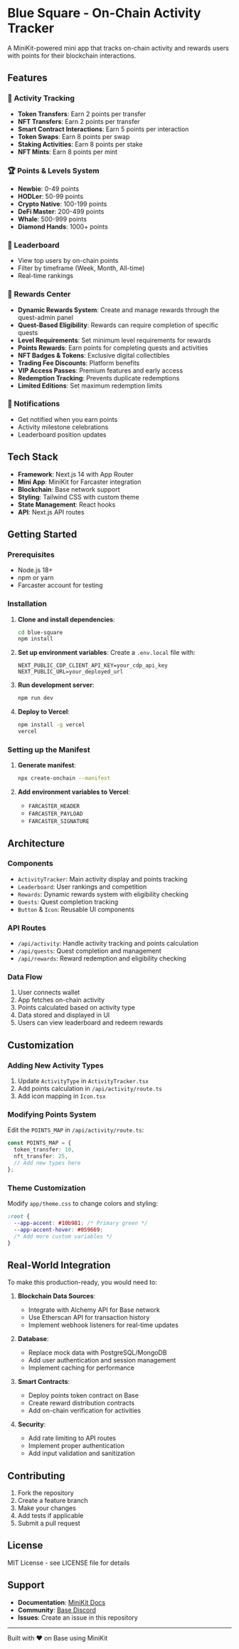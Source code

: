 # Blue Square - On-Chain Activity Tracker

A MiniKit-powered mini app that tracks on-chain activity and rewards users with points for their blockchain interactions.

## Features

### 🎯 Activity Tracking
- **Token Transfers**: Earn 2 points per transfer
- **NFT Transfers**: Earn 2 points per transfer  
- **Smart Contract Interactions**: Earn 5 points per interaction
- **Token Swaps**: Earn 8 points per swap
- **Staking Activities**: Earn 8 points per stake
- **NFT Mints**: Earn 8 points per mint

### 🏆 Points & Levels System
- **Newbie**: 0-49 points
- **HODLer**: 50-99 points
- **Crypto Native**: 100-199 points
- **DeFi Master**: 200-499 points
- **Whale**: 500-999 points
- **Diamond Hands**: 1000+ points

### 🏅 Leaderboard
- View top users by on-chain points
- Filter by timeframe (Week, Month, All-time)
- Real-time rankings

### 🎁 Rewards Center
- **Dynamic Rewards System**: Create and manage rewards through the quest-admin panel
- **Quest-Based Eligibility**: Rewards can require completion of specific quests
- **Level Requirements**: Set minimum level requirements for rewards
- **Points Rewards**: Earn points for completing quests and activities
- **NFT Badges & Tokens**: Exclusive digital collectibles
- **Trading Fee Discounts**: Platform benefits
- **VIP Access Passes**: Premium features and early access
- **Redemption Tracking**: Prevents duplicate redemptions
- **Limited Editions**: Set maximum redemption limits

### 🔔 Notifications
- Get notified when you earn points
- Activity milestone celebrations
- Leaderboard position updates

## Tech Stack

- **Framework**: Next.js 14 with App Router
- **Mini App**: MiniKit for Farcaster integration
- **Blockchain**: Base network support
- **Styling**: Tailwind CSS with custom theme
- **State Management**: React hooks
- **API**: Next.js API routes

## Getting Started

### Prerequisites
- Node.js 18+ 
- npm or yarn
- Farcaster account for testing

### Installation

1. **Clone and install dependencies**:
   ```bash
   cd blue-square
   npm install
   ```

2. **Set up environment variables**:
   Create a `.env.local` file with:
   ```env
   NEXT_PUBLIC_CDP_CLIENT_API_KEY=your_cdp_api_key
   NEXT_PUBLIC_URL=your_deployed_url
   ```

3. **Run development server**:
   ```bash
   npm run dev
   ```

4. **Deploy to Vercel**:
   ```bash
   npm install -g vercel
   vercel
   ```

### Setting up the Manifest

1. **Generate manifest**:
   ```bash
   npx create-onchain --manifest
   ```

2. **Add environment variables to Vercel**:
   - `FARCASTER_HEADER`
   - `FARCASTER_PAYLOAD` 
   - `FARCASTER_SIGNATURE`

## Architecture

### Components
- `ActivityTracker`: Main activity display and points tracking
- `Leaderboard`: User rankings and competition
- `Rewards`: Dynamic rewards system with eligibility checking
- `Quests`: Quest completion tracking
- `Button` & `Icon`: Reusable UI components

### API Routes
- `/api/activity`: Handle activity tracking and points calculation
- `/api/quests`: Quest completion and management
- `/api/rewards`: Reward redemption and eligibility checking

### Data Flow
1. User connects wallet
2. App fetches on-chain activity
3. Points calculated based on activity type
4. Data stored and displayed in UI
5. Users can view leaderboard and redeem rewards

## Customization

### Adding New Activity Types
1. Update `ActivityType` in `ActivityTracker.tsx`
2. Add points calculation in `/api/activity/route.ts`
3. Add icon mapping in `Icon.tsx`

### Modifying Points System
Edit the `POINTS_MAP` in `/api/activity/route.ts`:
```typescript
const POINTS_MAP = {
  token_transfer: 10,
  nft_transfer: 25,
  // Add new types here
};
```

### Theme Customization
Modify `app/theme.css` to change colors and styling:
```css
:root {
  --app-accent: #10b981; /* Primary green */
  --app-accent-hover: #059669;
  /* Add more custom variables */
}
```

## Real-World Integration

To make this production-ready, you would need to:

1. **Blockchain Data Sources**:
   - Integrate with Alchemy API for Base network
   - Use Etherscan API for transaction history
   - Implement webhook listeners for real-time updates

2. **Database**:
   - Replace mock data with PostgreSQL/MongoDB
   - Add user authentication and session management
   - Implement caching for performance

3. **Smart Contracts**:
   - Deploy points token contract on Base
   - Create reward distribution contracts
   - Add on-chain verification for activities

4. **Security**:
   - Add rate limiting to API routes
   - Implement proper authentication
   - Add input validation and sanitization

## Contributing

1. Fork the repository
2. Create a feature branch
3. Make your changes
4. Add tests if applicable
5. Submit a pull request

## License

MIT License - see LICENSE file for details

## Support

- **Documentation**: [MiniKit Docs](https://docs.base.org/base-app/build-with-minikit/)
- **Community**: [Base Discord](https://discord.gg/base)
- **Issues**: Create an issue in this repository

---

Built with ❤️ on Base using MiniKit
